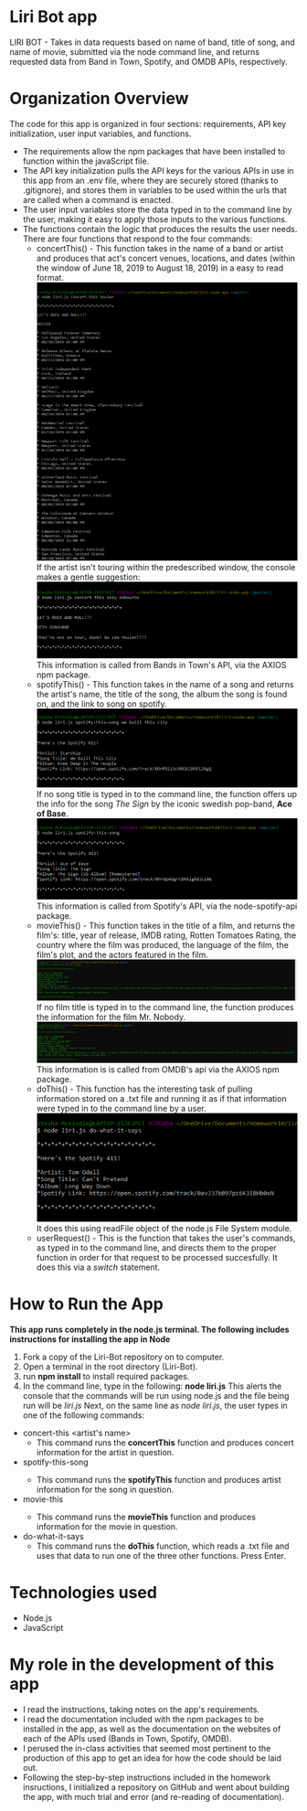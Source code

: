 # Liri Bot app
LIRI BOT - Takes in data requests based on name of band, title of song, and name of movie, submitted via the node command line, and returns requested data from Band in Town, Spotify, and OMDB APIs, respectively.

# Organization Overview
The code for this app is organized in four sections: requirements, API key initialization, user input variables, and functions.
* The requirements allow the npm packages that have been installed to function within the javaScript file.
* The API key initialization pulls the API keys for the various APIs in use in this app from an .env file, where they are securely stored (thanks to .gitignore), and stores them in variables to be used within the urls that are called when a command is enacted.
* The user input variables store the data typed in to the command line by the user, making it easy to apply those inputs to the various functions.
* The functions contain the logic that produces the results the user needs. There are four functions that respond to the four commands:
  * concertThis() - This function takes in the name of a band or artist and produces that act's concert venues, locations, and dates (within the window of June 18, 2019 to August 18, 2019) in a easy to read format. 
  ![concertThis screenshot](/images/concertThis.png)
  If the artist isn't touring within the predescribed window, the console makes a gentle suggestion:
  ![concertThis not touring screenshot](/images/concertThisNotTouring.png)
  This information is called from Bands in Town's API, via the AXIOS npm package.
  * spotifyThis() - This function takes in the name of a song and returns the artist's name, the title of the song, the album the song is found on, and the link to song on spotify.
  ![spotifyThis screenshot](/images/spotify-this-song.png)
  If no song title is typed in to the command line, the function offers up the info for the song *The Sign* by the iconic swedish pop-band, **Ace of Base**. 
  ![spotifyThis Ace of Base screenshot](/images/spotify-this-song-ace-of-base.png)This information is called from Spotify's API, via the node-spotify-api package.
  * movieThis() - This function takes in the title of a film, and returns the film's: title, year of release, IMDB rating, Rotten Tomatoes Rating, the country where the film was produced, the language of the film, the film's plot, and the actors featured in the film.
  ![movieThis screenshot](/images/movieThis.png) If no film title is typed in to the command line, the function produces the information for the film Mr. Nobody. 
  ![movieThis screenshot with no user input](/images/movieThisNoInput.png)This information is is called from OMDB's api via the AXIOS npm package.
  * doThis() - This function has the interesting task of pulling information stored on a .txt file and running it as if that information were typed in to the command line by a user.
  ![doThis screenshot](/images/doWhatItSaysScreenshot.png)It does this using readFile object of the node.js File System module.
  * userRequest() - This is the function that takes the user's commands, as typed in to the command line, and directs them to the proper function in order for that request to be processed succesfully. It does this via a *switch* statement.
  
# How to Run the App
**This app runs completely in the node.js terminal. The following includes instructions for installing the app in Node**
1. Fork a copy of the Liri-Bot repository on to computer.
2. Open a terminal in the root directory (Liri-Bot). 
3. run **npm install** to install required packages. 
4. In the command line, type in the following:
**node liri.js** 
This alerts the console that the commands will be run using node.js and the file being run will be *liri.js*
Next, on the same line as *node liri.js*, the user types in one of the following commands:
* concert-this <artist's name> 
  * This command runs the **concertThis** function and produces concert information for the artist in question.
* spotify-this-song <song title>
  * This command runs the **spotifyThis** function and produces artist information for the song in question. 
* movie-this <movie title>
  * This command runs the **movieThis** function and produces information for the movie in question.
* do-what-it-says
  * This command runs the **doThis** function, which reads a .txt file and uses that data to run one of the three other functions.
Press Enter.

# Technologies used
* Node.js
* JavaScript

# My role in the development of this app
* I read the instructions, taking notes on the app's requirements.
* I read the documentation included with the npm packages to be installed in the app, as well as the documentation on the websites of each of the APIs used (Bands in Town, Spotify, OMDB).
* I perused the in-class activities that seemed most pertinent to the production of this app to get an idea for how the code should be laid out.
* Following the step-by-step instructions included in the homework insructions, I initialized a repository on GitHub and went about building the app, with much trial and error (and re-reading of documentation).
  
  
